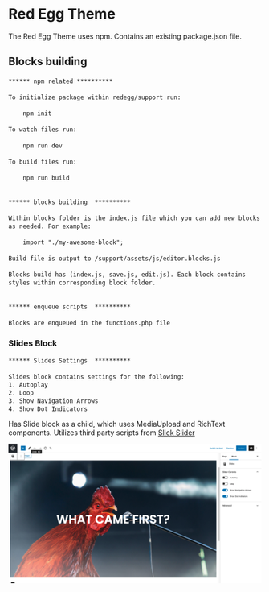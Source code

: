 # Red Egg Theme

The Red Egg Theme uses npm. Contains an existing package.json file.


## Blocks building


    ****** npm related **********

    To initialize package within redegg/support run:

        npm init

    To watch files run:

        npm run dev

    To build files run:

        npm run build
    

    ****** blocks building  **********

    Within blocks folder is the index.js file which you can add new blocks as needed. For example:

        import "./my-awesome-block";

    Build file is output to /support/assets/js/editor.blocks.js
    
    Blocks build has (index.js, save.js, edit.js). Each block contains styles within corresponding block folder. 
    
    
    ****** enqueue scripts  **********
  
    Blocks are enqueued in the functions.php file
    
   
### Slides Block

    ****** Slides Settings  **********
    
    Slides block contains settings for the following:
    1. Autoplay
    2. Loop
    3. Show Navigation Arrows
    4. Show Dot Indicators
    
Has Slide block as a child, which uses MediaUpload and RichText components. Utilizes third party scripts from [Slick Slider](https://kenwheeler.github.io/slick/)
    
    
![preview image for slides block](https://github.com/langj123/redegg/blob/main/wp-content/themes/redegg/support/blocks/slides/preview.png)



